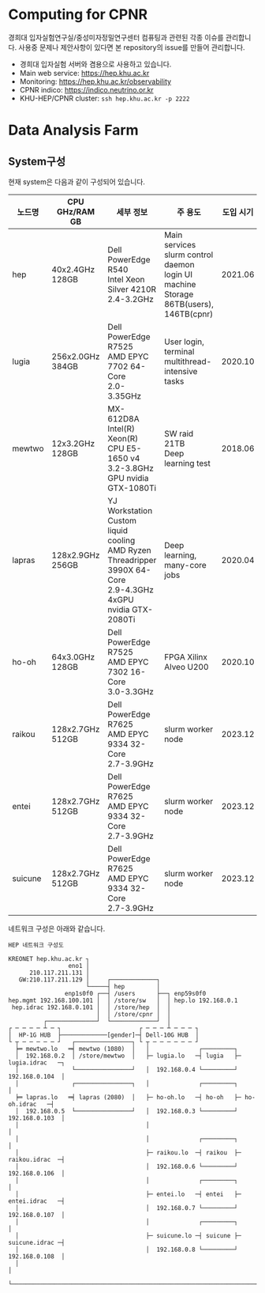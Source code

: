 # Computing for CPNR
경희대 입자실험연구실/중성미자정밀연구센터 컴퓨팅과 관련된 각종 이슈를 관리합니다.
사용중 문제나 제안사항이 있다면 본 repository의 issue를 만들어 관리합니다.

- 경희대 입자실험 서버와 겸용으로 사용하고 있습니다.
- Main web service: https://hep.khu.ac.kr
- Monitoring: https://hep.khu.ac.kr/observability
- CPNR indico: https://indico.neutrino.or.kr
- KHU-HEP/CPNR cluster: `ssh hep.khu.ac.kr -p 2222`

# Data Analysis Farm
## System구성
현재 system은 다음과 같이 구성되어 있습니다.

| 노드명 | CPU GHz/RAM GB | 세부 정보 | 주 용도 | 도입 시기 |
|---|---|---|---|---|
| hep | 40x2.4GHz<br/>128GB | Dell PowerEdge R540<br/>Intel Xeon Silver 4210R<br/>2.4-3.2GHz | Main services<br/>slurm control daemon<br/>login UI machine<br/>Storage 86TB(users), 146TB(cpnr) | 2021.06 |
| lugia | 256x2.0GHz<br/>384GB | Dell PowerEdge R7525<br/>AMD EPYC 7702 64-Core<br/>2.0-3.35GHz | User login, terminal<br/>multithread-intensive tasks | 2020.10 |
| mewtwo | 12x3.2GHz<br/>128GB | MX-612D8A<br/>Intel(R) Xeon(R) CPU E5-1650 v4<br/>3.2-3.8GHz<br/>GPU nvidia GTX-1080Ti | SW raid 21TB<br/>Deep learning test | 2018.06 |
| lapras | 128x2.9GHz<br/>256GB | YJ Workstation Custom liquid cooling<br/>AMD Ryzen Threadripper 3990X 64-Core<br/>2.9-4.3GHz<br/>4xGPU nvidia GTX-2080Ti | Deep learning, many-core jobs | 2020.04 |
| ho-oh | 64x3.0GHz<br/>128GB | Dell PowerEdge R7525<br/>AMD EPYC 7302 16-Core<br/>3.0-3.3GHz | FPGA Xilinx Alveo U200 | 2020.10 |
| raikou | 128x2.7GHz<br/>512GB | Dell PowerEdge R7625<br/>AMD EPYC 9334 32-Core<br/>2.7-3.9GHz | slurm worker node | 2023.12 |
| entei | 128x2.7GHz<br/>512GB | Dell PowerEdge R7625<br/>AMD EPYC 9334 32-Core<br/>2.7-3.9GHz | slurm worker node | 2023.12 |
| suicune | 128x2.7GHz<br/>512GB | Dell PowerEdge R7625<br/>AMD EPYC 9334 32-Core<br/>2.7-3.9GHz | slurm worker node | 2023.12 |

네트워크 구성은 아래와 같습니다.
```
HEP 네트워크 구성도

KREONET hep.khu.ac.kr ┐
                 eno1 │
      210.117.211.131 │
   GW:210.117.211.129 │     ┌─────────────┐
                      └─────┤ hep         │
                enp1s0f0 ┌──┤ /users      ├──┐ enp59s0f0
hep.mgmt 192.168.100.101 │  │ /store/sw   │  │ hep.lo 192.168.0.1
 hep.idrac 192.168.0.101 │  │ /store/hep  │  │ 
                         │  │ /store/cpnr │  │
          ┌──────────────┘  └─────────────┘  │ 
┌ ─ ─ ─ ─ ┴ ─ ┐                      ┌ ─ ─ ─ ┴ ─ ─ ─ ┐
│  HP-1G HUB  ├─────────────[gender]─┤ Dell-10G HUB  │ 
└ ┬ ─ ─ ─ ─ ─ ┘   ┌────────────────┐ └ ┬ ─ ─ ─ ─ ─ ─ ┘               
  ╞═ mewtwo.lo   ═╡ mewtwo (1080)  │   │              ┌─────────┐  
  │  192.168.0.2  │ /store/mewtwo  │   ├─ lugia.lo   ─┤ lugia   ├─ lugia.idrac   ─┐
  │               └────────────────┘   │  192.168.0.4 └─────────┘  192.168.0.104  │
  │               ┌────────────────┐   │              ┌─────────┐                 │
  ╞═ lapras.lo   ═╡ lapras (2080)  │   ├─ ho-oh.lo   ─┤ ho-oh   ├─ ho-oh.idrac   ─┤
  │  192.168.0.5  └────────────────┘   │  192.168.0.3 └─────────┘  192.168.0.103  │
  │                                    │                                          │
  │                                    │              ┌─────────┐                 │
  │                                    ├─ raikou.lo  ─┤ raikou  ├─ raikou.idrac  ─┤
  │                                    │  192.168.0.6 └─────────┘  192.168.0.106  │
  │                                    │              ┌─────────┐                 │
  │                                    ├─ entei.lo   ─┤ entei   ├─ entei.idrac   ─┤
  │                                    │  192.168.0.7 └─────────┘  192.168.0.107  │
  │                                    │              ┌─────────┐                 │
  │                                    ├─ suicune.lo ─┤ suicune ├─ suicune.idrac ─┤
  │                                    │  192.168.0.8 └─────────┘  192.168.0.108  │
  │                                                                               │
  └───────────────────────────────────────────────────────────────────────────────┘
```
